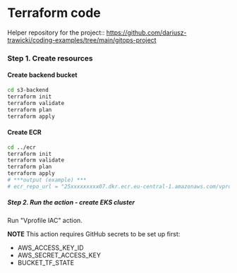 # Terraform code 

Helper repository for the project:: https://github.com/dariusz-trawicki/coding-examples/tree/main/gitops-project

### Step 1. Create resources

#### Create backend bucket

```bash
cd s3-backend
terraform init
terraform validate
terraform plan
terraform apply
```

#### Create ECR

```bash
cd ../ecr
terraform init
terraform validate
terraform plan
terraform apply
# ***output (example) ***
# ecr_repo_url = "25xxxxxxxxx07.dkr.ecr.eu-central-1.amazonaws.com/vprofileapp"
```

##### Step 2. Run the action - create EKS cluster

Run "Vprofile IAC" action.

**NOTE** This action requires GitHub secrets to be set up first:
- AWS_ACCESS_KEY_ID
- AWS_SECRET_ACCESS_KEY
- BUCKET_TF_STATE
